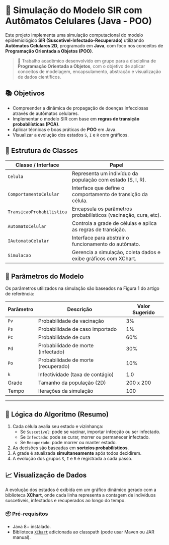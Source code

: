 # 🧪 Simulação do Modelo SIR com Autômatos Celulares (Java - POO)

Este projeto implementa uma simulação computacional do modelo epidemiológico **SIR (Suscetível-Infectado-Recuperado)** utilizando **Autômatos Celulares 2D**, programado em **Java**, com foco nos conceitos de **Programação Orientada a Objetos (POO)**.

> 🔬 Trabalho acadêmico desenvolvido em grupo para a disciplina de **Programação Orientada a Objetos**, com o objetivo de aplicar conceitos de modelagem, encapsulamento, abstração e visualização de dados científicos.



## 📚 Objetivos

- Compreender a dinâmica de propagação de doenças infecciosas através de autômatos celulares.
- Implementar o modelo SIR com base em **regras de transição probabilísticas (PCA)**.
- Aplicar técnicas e boas práticas de **POO** em Java.
- Visualizar a evolução dos estados `S`, `I` e `R` com gráficos.



## 🧱 Estrutura de Classes

| Classe / Interface              | Papel                                                               |
|--------------------------------|---------------------------------------------------------------------|
| `Celula`                       | Representa um indivíduo da população com estado (S, I, R).          |
| `ComportamentoCelular`         | Interface que define o comportamento de transição da célula.        |
| `TransicaoProbabilistica`      | Encapsula os parâmetros probabilísticos (vacinação, cura, etc).     |
| `AutomatoCelular`              | Controla a grade de células e aplica as regras de transição.        |
| `IAutomatoCelular`             | Interface para abstrair o funcionamento do autômato.                |
| `Simulacao`                    | Gerencia a simulação, coleta dados e exibe gráficos com XChart.     |



## 🧪 Parâmetros do Modelo

Os parâmetros utilizados na simulação são baseados na Figura 1 do artigo de referência:

| Parâmetro             | Descrição                      | Valor Sugerido |
|----------------------|----------------------------------|----------------|
| `Pv`                 | Probabilidade de vacinação       | 3%             |
| `Ps`                 | Probabilidade de caso importado  | 1%             |
| `Pc`                 | Probabilidade de cura            | 60%            |
| `Pd`                 | Probabilidade de morte (infectado) | 30%          |
| `Po`                 | Probabilidade de morte (recuperado) | 10%         |
| `k`                  | Infectividade (taxa de contágio) | 1.0            |
| Grade                | Tamanho da população (2D)        | 200 x 200      |
| Tempo                | Iterações da simulação           | 100            |

---

## 🧮 Lógica do Algoritmo (Resumo)

1. Cada célula avalia seu estado e vizinhança:
   - Se `Suscetível`: pode se vacinar, importar infecção ou ser infectado.
   - Se `Infectado`: pode se curar, morrer ou permanecer infectado.
   - Se `Recuperado`: pode morrer ou manter estado.
2. As decisões são baseadas em **sorteios probabilísticos**.
3. A grade é atualizada **simultaneamente** após todos decidirem.
4. A evolução dos grupos `S`, `I` e `R` é registrada a cada passo.



## 📈 Visualização de Dados

A evolução dos estados é exibida em um gráfico dinâmico gerado com a biblioteca **XChart**, onde cada linha representa a contagem de indivíduos suscetíveis, infectados e recuperados ao longo do tempo.



### 📦 Pré-requisitos

- Java 8+ instalado.
- Biblioteca [`XChart`](https://knowm.org/open-source/xchart/) adicionada ao classpath (pode usar Maven ou JAR manual).

